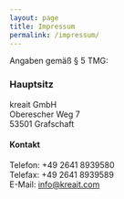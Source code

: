 ```yaml
---
layout: page
title: Impressum
permalink: /impressum/
---
```


Angaben gemäß § 5 TMG:

### Hauptsitz
kreait GmbH  
Oberescher Weg 7  
53501 Grafschaft  

#### Kontakt  
Telefon: +49 2641 8939580  
Telefax: +49 2641 8939589  
E-Mail: info@kreait.com






